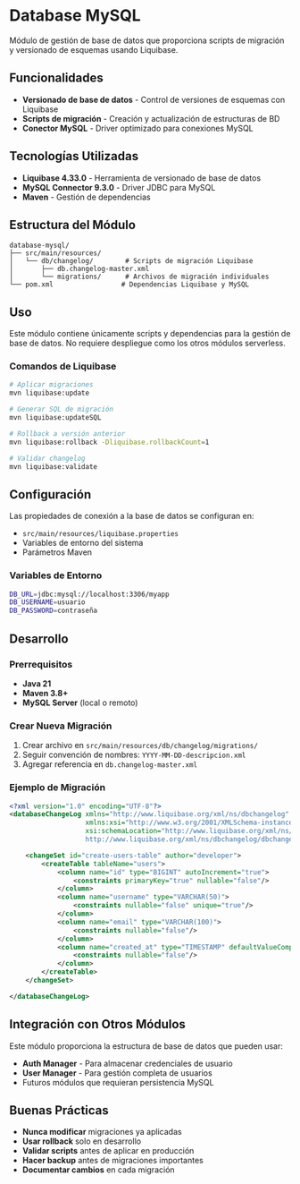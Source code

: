 # Database MySQL

Módulo de gestión de base de datos que proporciona scripts de migración y versionado de esquemas usando Liquibase.

## Funcionalidades

- **Versionado de base de datos** - Control de versiones de esquemas con Liquibase
- **Scripts de migración** - Creación y actualización de estructuras de BD
- **Conector MySQL** - Driver optimizado para conexiones MySQL

## Tecnologías Utilizadas

- **Liquibase 4.33.0** - Herramienta de versionado de base de datos
- **MySQL Connector 9.3.0** - Driver JDBC para MySQL
- **Maven** - Gestión de dependencias

## Estructura del Módulo

```
database-mysql/
├── src/main/resources/
│   └── db/changelog/        # Scripts de migración Liquibase
│       ├── db.changelog-master.xml
│       └── migrations/      # Archivos de migración individuales
└── pom.xml                 # Dependencias Liquibase y MySQL
```

## Uso

Este módulo contiene únicamente scripts y dependencias para la gestión de base de datos. No requiere despliegue como los otros módulos serverless.

### Comandos de Liquibase

```bash
# Aplicar migraciones
mvn liquibase:update

# Generar SQL de migración
mvn liquibase:updateSQL

# Rollback a versión anterior
mvn liquibase:rollback -Dliquibase.rollbackCount=1

# Validar changelog
mvn liquibase:validate
```

## Configuración

Las propiedades de conexión a la base de datos se configuran en:
- `src/main/resources/liquibase.properties`
- Variables de entorno del sistema
- Parámetros Maven

### Variables de Entorno

```bash
DB_URL=jdbc:mysql://localhost:3306/myapp
DB_USERNAME=usuario
DB_PASSWORD=contraseña
```

## Desarrollo

### Prerrequisitos
- **Java 21**
- **Maven 3.8+**
- **MySQL Server** (local o remoto)

### Crear Nueva Migración

1. Crear archivo en `src/main/resources/db/changelog/migrations/`
2. Seguir convención de nombres: `YYYY-MM-DD-descripcion.xml`
3. Agregar referencia en `db.changelog-master.xml`

### Ejemplo de Migración

```xml
<?xml version="1.0" encoding="UTF-8"?>
<databaseChangeLog xmlns="http://www.liquibase.org/xml/ns/dbchangelog"
                   xmlns:xsi="http://www.w3.org/2001/XMLSchema-instance"
                   xsi:schemaLocation="http://www.liquibase.org/xml/ns/dbchangelog
                   http://www.liquibase.org/xml/ns/dbchangelog/dbchangelog-4.3.xsd">

    <changeSet id="create-users-table" author="developer">
        <createTable tableName="users">
            <column name="id" type="BIGINT" autoIncrement="true">
                <constraints primaryKey="true" nullable="false"/>
            </column>
            <column name="username" type="VARCHAR(50)">
                <constraints nullable="false" unique="true"/>
            </column>
            <column name="email" type="VARCHAR(100)">
                <constraints nullable="false"/>
            </column>
            <column name="created_at" type="TIMESTAMP" defaultValueComputed="CURRENT_TIMESTAMP">
                <constraints nullable="false"/>
            </column>
        </createTable>
    </changeSet>

</databaseChangeLog>
```

## Integración con Otros Módulos

Este módulo proporciona la estructura de base de datos que pueden usar:
- **Auth Manager** - Para almacenar credenciales de usuario
- **User Manager** - Para gestión completa de usuarios
- Futuros módulos que requieran persistencia MySQL

## Buenas Prácticas

- **Nunca modificar** migraciones ya aplicadas
- **Usar rollback** solo en desarrollo
- **Validar scripts** antes de aplicar en producción
- **Hacer backup** antes de migraciones importantes
- **Documentar cambios** en cada migración